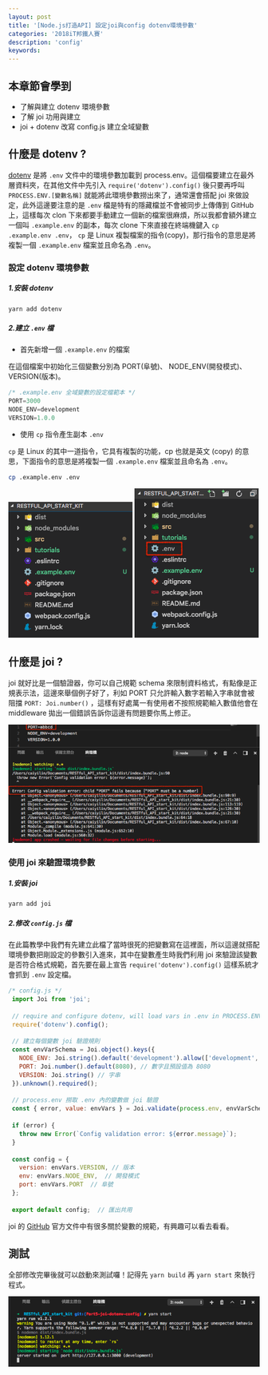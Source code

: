 ```yaml
---
layout: post
title: '[Node.js打造API] 設定joi與config dotenv環境參數'
categories: '2018iT邦鐵人賽'
description: 'config'
keywords: 
---
```


## 本章節會學到
- 了解與建立 dotenv 環境參數
- 了解 joi 功用與建立
- joi + dotenv 改寫 config.js 建立全域變數

## 什麼是 dotenv ?
[dotenv](https://www.npmjs.com/package/dotenv) 是將 `.env` 文件中的環境參數加載到 process.env。這個檔要建立在最外層資料夾，在其他文件中先引入 `require('dotenv').config()` 後只要再呼叫 `PROCESS.ENV.[變數名稱]` 就能將此環境參數撈出來了，通常還會搭配 joi 來做設定，此外這邊要注意的是 `.env` 檔是特有的隱藏檔並不會被同步上傳傳到 GitHub 上，這樣每次 clon 下來都要手動建立一個新的檔案很麻煩，所以我都會額外建立一個叫 `.example.env` 的副本，每次 clone 下來直接在終端機鍵入 `cp .example.env .env`， `cp` 是 Linux 複製檔案的指令(copy)，那行指令的意思是將複製一個 `.example.env` 檔案並且命名為 `.env`。

### 設定 dotenv 環境參數

##### 1.安裝 dotenv
  ```bash
  yarn add dotenv
  ```

##### 2.建立 `.env` 檔

- 首先新增一個 `.example.env` 的檔案

在這個檔案中初始化三個變數分別為 PORT(阜號)、 NODE_ENV(開發模式)、VERSION(版本)。

```js
/* .example.env 全域變數的設定檔範本 */
PORT=3000
NODE_ENV=development
VERSION=1.0.0
```

- 使用 `cp` 指令產生副本 `.env` 

`cp` 是 Linux 的其中一道指令，它具有複製的功能，cp 也就是英文 (copy) 的意思，下面指令的意思是將複製一個 `.example.env` 檔案並且命名為 `.env`。

```bash
cp .example.env .env
```

<img src="/images/posts/it2018/img1070101-1.png">
<img src="/images/posts/it2018/img1070101-2.png">

## 什麼是 joi ?
joi 就好比是一個驗證器，你可以自己規範 schema 來限制資料格式，有點像是正規表示法，這邊來舉個例子好了，利如 PORT 只允許輸入數字若輸入字串就會被阻擋 `PORT: Joi.number()` ，這樣有好處萬一有使用者不按照規範輸入數值他會在 middleware 拋出一個錯誤告訴你這邊有問題要你馬上修正。

<img src="/images/posts/it2018/img1070101-3.png">

### 使用 joi 來驗證環境參數

##### 1.安裝 joi

  ```bash
  yarn add joi
  ```

##### 2.修改 `config.js` 檔

  在此篇教學中我們有先建立此檔了當時很死的把變數寫在這裡面，所以這邊就搭配環境參數把剛設定的參數引入進來，其中在變數產生時我們利用 joi 來驗證該變數是否符合格式規範，首先要在最上宣告 `require('dotenv').config()` 這樣系統才會抓到 `.env` 設定檔。

   ```js
   /* config.js */
    import Joi from 'joi';

    // require and configure dotenv, will load vars in .env in PROCESS.ENV
    require('dotenv').config();

    // 建立每個變數 joi 驗證規則
    const envVarSchema = Joi.object().keys({
      NODE_ENV: Joi.string().default('development').allow(['development', 'production']), // 字串且預設值為development 並只允許三種參數
      PORT: Joi.number().default(8080), // 數字且預設值為 8080
      VERSION: Joi.string() // 字串
    }).unknown().required();

    // process.env 撈取 .env 內的變數做 joi 驗證
    const { error, value: envVars } = Joi.validate(process.env, envVarSchema);

    if (error) {
      throw new Error(`Config validation error: ${error.message}`);
    }

    const config = {
      version: envVars.VERSION, // 版本
      env: envVars.NODE_ENV,  // 開發模式
      port: envVars.PORT  // 阜號
    };

    export default config;  // 匯出共用
   ```

   joi 的 [GitHub](https://github.com/hapijs/joi/blob/v13.0.2/API.md) 官方文件中有很多關於變數的規範，有興趣可以看去看看。

## 測試
全部修改完畢後就可以啟動來測試囉！記得先 `yarn build` 再 `yarn start` 來執行程式。

<img src="/images/posts/it2018/img1070101-4.png">
